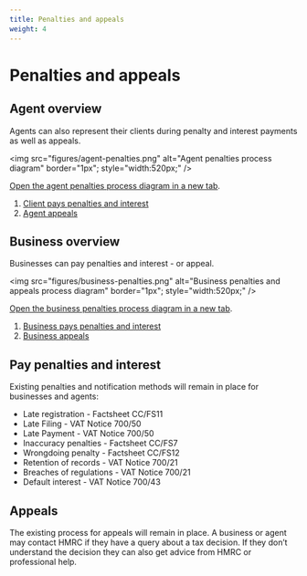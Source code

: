 ```yaml
---
title: Penalties and appeals
weight: 4
---
```


# Penalties and appeals

## Agent overview

Agents can also represent their clients during penalty and interest payments as well as appeals.

<img src="figures/agent-penalties.png"
alt="Agent penalties process diagram" border="1px"; style="width:520px;" />

<a href="figures/agent-penalties.png" target="blank">Open the agent penalties process diagram in a new tab</a>.

1. [Client pays penalties and interest](#pay-penalties-and-interest)
2. [Agent appeals](#appeals)

## Business overview

Businesses can pay penalties and interest - or appeal.

<img src="figures/business-penalties.png"
alt="Business penalties and appeals process diagram" border="1px"; style="width:520px;" />

<a href="figures/business-penalties.png" target="blank">Open the business penalties process diagram in a new tab</a>.

1. [Business pays penalties and interest](#pay-penalties-and-interest)
2. [Business appeals](#appeals)

## Pay penalties and interest

Existing penalties and notification methods will remain in place for businesses and agents:

  * Late registration - Factsheet CC/FS11
  * Late Filing - VAT Notice 700/50
  * Late Payment - VAT Notice 700/50
  * Inaccuracy penalties - Factsheet CC/FS7
  * Wrongdoing penalty - Factsheet CC/FS12
  * Retention of records - VAT Notice 700/21
  * Breaches of regulations - VAT Notice 700/21
  * Default interest - VAT Notice 700/43

## Appeals

The existing process for appeals will remain in place. A business or agent may contact HMRC if they have a query about a tax decision. If they don’t understand the decision they can also get advice from HMRC or professional help.
